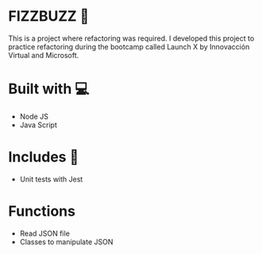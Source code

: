 # FIZZBUZZ 🚀
This is a project where refactoring was required. I developed this project to practice refactoring during the bootcamp called Launch X by Innovacción Virtual and Microsoft.

# Built with 💻
 - Node JS
 - Java Script

# Includes 🤖
 - Unit tests with Jest 

# Functions
 - Read JSON file
 - Classes to manipulate JSON